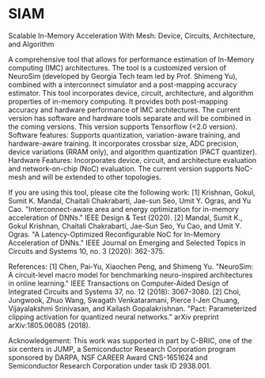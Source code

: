 # SIAM
Scalable In-Memory Acceleration With Mesh: Device, Circuits, Architecture, and Algorithm

A comprehensive tool that allows for performance estimation of In-Memory computing (IMC) architectures. The tool is a customized version of NeuroSim (developed by Georgia Tech team led by Prof. Shimeng Yu), combined with a interconnect simulator and a post-mapping accuracy estimator. This tool incorporates device, circuit, architecture, and algorithm properties of in-memory computing. It provides both post-mapping accuracy and hardware performance of IMC architectures.
The current version has software and hardware tools separate and will be combined in the coming versions. This version supports Tensorflow (<2.0 version). 
Software features: Supports quantization, variation-aware training, and hardware-aware training. It incorporates crossbar size, ADC precision, device variations (RRAM only), and algorithm quantization (PACT quantizer).
Hardware Features: Incorporates device, circuit, and architecture evaluation and network-on-chip (NoC) evaluation. The current version supports NoC-mesh and will be extended to other topologies.

If you are using this tool, please cite the following work:
[1] Krishnan, Gokul, Sumit K. Mandal, Chaitali Chakrabarti, Jae-sun Seo, Umit Y. Ogras, and Yu Cao. "Interconnect-aware area and energy optimization for in-memory acceleration of DNNs." IEEE Design & Test (2020).
[2] Mandal, Sumit K., Gokul Krishnan, Chaitali Chakrabarti, Jae-Sun Seo, Yu Cao, and Umit Y. Ogras. "A Latency-Optimized Reconfigurable NoC for In-Memory Acceleration of DNNs." IEEE Journal on Emerging and Selected Topics in Circuits and Systems 10, no. 3 (2020): 362-375.

References:
[1] Chen, Pai-Yu, Xiaochen Peng, and Shimeng Yu. "NeuroSim: A circuit-level macro model for benchmarking neuro-inspired architectures in online learning." IEEE Transactions on Computer-Aided Design of Integrated Circuits and Systems 37, no. 12 (2018): 3067-3080.
[2] Choi, Jungwook, Zhuo Wang, Swagath Venkataramani, Pierce I-Jen Chuang, Vijayalakshmi Srinivasan, and Kailash Gopalakrishnan. "Pact: Parameterized clipping activation for quantized neural networks." arXiv preprint arXiv:1805.06085 (2018).

Acknowledgement: 
This work was supported in part by C-BRIC, one of the six centers in JUMP, a Semiconductor Research Corporation program sponsored by DARPA, NSF CAREER Award CNS-1651624 and Semiconductor Research Corporation under task ID 2938.001.
